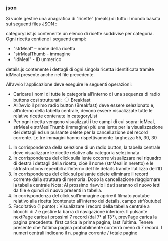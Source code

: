### json

Si vuole gestire una anagrafica di “ricette” (meals) di tutto il mondo basata sui seguenti files JSON :

categoryList.js contenente un elenco di ricette suddivise per categoria. Ogni ricetta contiene i
seguenti campi:
 - "strMeal" – nome della ricetta
 - "strMealThumb - immagine
 - "idMeal" - ID unmerico

details.js contenente i dettagli di ogni singola ricetta identificata tramite idMeal presente anche nel file
precedente.

All’avvio l’applicazione deve eseguire le seguenti operazioni:
* Caricare i nomi di tutte le categoria all’interno di una sequenza di radio buttons così strutturati:
<input type="radio" name="category" value="Breakfast"> <span> Breakfast </span> <br>
* All’avvio il primo radio button (Breakfast) deve essere selezionato e, all’interno della tabella
centrale, devono essere visualizzate tutte le relative ricette contenute in categoryList
* Per ogni ricetta vengono visualizzati i tre campi di cui sopra: idMeal, strMeal e
strMealThumb (immagine) più una lente per la visualizzazione dei dettagli ed un pulsante delete
per la cancellazione del record corrente. Le tre immagini hanno rispettivamente larghezza 55, 30, 30
  
1. In corrispondenza della selezione di un radio button, la tabella centrale deve visualizzare le ricette
   relative alla categoria selezionata
2. In corrispondenza del click sulla lente occorre visualizzare nel riquadro di destra i dettagli della ricetta,
   cioè il nome (strMeal in neretto) e le strInstructions reperibili all’interno del file details tramite
   l’utilizzo dell’ID
3. In corrispondenza del click sul pulsante delete eliminare il record corrente dalla struttura di memoria.
   Dopo la cancellazione riaggiornare la tabella centrale
   Nota: Al prossimo riavvio i dati saranno di nuovo letti da file e quindi di nuovo presenti in tabella.
4. In corrispondenza del click sull’immagine aprire il filmato youtube relativo alla ricetta (contenuto
   all’interno dei details, campo strYoutube)
5. Facoltativo (1 punto) : Visualizzare i record della tabella centrale a blocchi di 7 e gestire la barra di
   navigazione inferiore. Il pulsante nextPage carica i prossimi 7 record (dal 7° al 13°), prevPage carica la
   pagina precedente. first carica la prima pagina, last l’ultima. Tenere presente che l’ultima pagina
   probabilmente conterrà meno di 7 record. I numeri centrali indicano il n. pagina corrente / totale pagine
